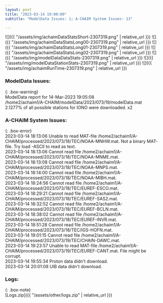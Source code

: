 ```yaml
---
layout: post
title: "2023-03-14 19:00:00"
subtitle: "ModelData Issues: 1; A-CHAIM System Issues: 13"

---
```


![]({{ "/assets/img/achaimDataStatsShort-2307319.png" | relative_url }})
![]({{ "/assets/img/achaimDataStatsLong00-2307319.png" | relative_url }})
![]({{ "/assets/img/achaimDataStatsLong01-2307319.png" | relative_url }})
![]({{ "/assets/img/achaimDataStatsLong02-2307319.png" | relative_url }})
![]({{ "/assets/img/modelDataDataStats-2307319.png" | relative_url }})
![]({{ "/assets/img/modelDataStationStats-2307319.png" | relative_url }})
![]({{ "/assets/img/achaimRunTime-2307319.png" | relative_url }})

### ModelData Issues:  
  
{: .box-warning}  
 ModelData report for 14-Mar-2023 19:05:08   
 /home2/achaim1/A-CHAIM/modelData/2023/073/19/modelData.mat   
 2.1277% of all possible stations for IONO were downloaded. x2   
  
### A-CHAIM System Issues:  
  
{: .box-error}  
2023-03-14 18:13:06 Unable to read MAT-file /home2/achaim1/A-CHAIM/processed/2023/073/18/TEC/NOAA-MNHW.mat. Not a binary MAT-file. Try load -ASCII to read as text.  
2023-03-14 18:13:06 Cannot read file /home2/achaim1/A-CHAIM/processed/2023/073/18/TEC/NOAA-MNME.mat.  
2023-03-14 18:13:08 Cannot read file /home2/achaim1/A-CHAIM/processed/2023/073/18/TEC/NOAA-MNPS.mat.  
2023-03-14 18:14:00 Cannot read file /home2/achaim1/A-CHAIM/processed/2023/073/18/TEC/NOAA-MIBH.mat.  
2023-03-14 18:24:56 Cannot read file /home2/achaim1/A-CHAIM/processed/2023/073/18/TEC/EUREF-ESCO.mat.  
2023-03-14 18:29:21 Cannot read file /home2/achaim1/A-CHAIM/processed/2023/073/18/TEC/EUREF-SAS2.mat.  
2023-03-14 18:32:52 Cannot read file /home2/achaim1/A-CHAIM/processed/2023/073/18/TEC/EUREF-BCLN.mat.  
2023-03-14 18:38:02 Cannot read file /home2/achaim1/A-CHAIM/processed/2023/073/18/TEC/EUREF-INVR.mat.  
2023-03-14 18:51:28 Cannot read file /home2/achaim1/A-CHAIM/processed/2023/073/18/TEC/IGS-HOFN.mat.  
2023-03-14 19:01:15 Cannot read file /home2/achaim1/A-CHAIM/processed/2023/073/19/TEC/CHAIN-DAWC.mat.  
2023-03-14 19:23:57 Unable to read MAT-file /home2/achaim1/A-CHAIM/processed/2023/073/19/TEC/EUREF-CANT.mat. File might be corrupt.  
2023-03-14 19:55:34 Proton data didn't download.  
2023-03-14 20:01:08 UIB data didn't download.  

### Logs:  
  
{: .box-note}  
[Logs.zip]({{ "/assets/other/logs.zip" | relative_url }})  
